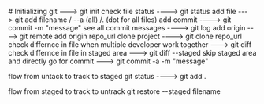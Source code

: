 #<!-- step -->
Initializing git ---> git init
check file status ----> git status
add file ---> git add filename / --a (all) /. (dot for all files)
add commit ----> git commit -m "message"
see all commit messages ----> git log
add origin ----> git remote add origin repo_url
clone project ----> git clone repo_url
check differnce in file when multiple developer work together ---> git diff
check differnce in file in staged area ---> git diff --staged
skip staged area and directly go for commit ---> git commit -a -m "message"

flow from untack to track to staged
git status ----> git add .

flow from staged to track to untrack
git restore --staged filename
